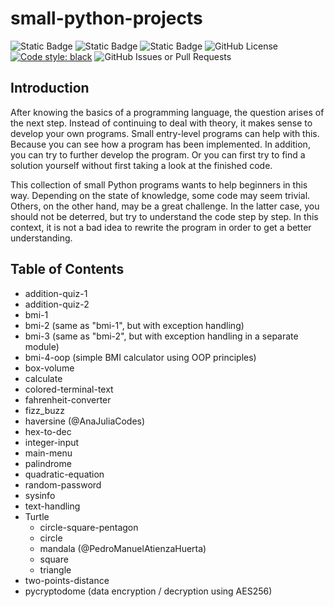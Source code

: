 # small-python-projects

![Static Badge](https://img.shields.io/badge/python-3.12-blue)
![Static Badge](https://img.shields.io/badge/python-3.13-blue)
![Static Badge](https://img.shields.io/badge/python-3.14-blue)
![GitHub License](https://img.shields.io/github/license/niftycode/small-python-projects)
[![Code style: black](https://img.shields.io/badge/code%20style-black-000000.svg)](https://github.com/psf/black)
![GitHub Issues or Pull Requests](https://img.shields.io/github/issues/niftycode/small-python-projects)

## Introduction

After knowing the basics of a programming language, the question arises of the next step. Instead of continuing to deal with theory, it makes sense to develop your own programs. Small entry-level programs can help with this. Because you can see how a program has been implemented. In addition, you can try to further develop the program. Or you can first try to find a solution yourself without first taking a look at the finished code.

This collection of small Python programs wants to help beginners in this way. Depending on the state of knowledge, some code may seem trivial. Others, on the other hand, may be a great challenge. In the latter case, you should not be deterred, but try to understand the code step by step. In this context, it is not a bad idea to rewrite the program in order to get a better understanding.

## Table of Contents

* addition-quiz-1
* addition-quiz-2
* bmi-1
* bmi-2 (same as "bmi-1", but with exception handling)
* bmi-3 (same as "bmi-2", but with exception handling in a separate module)
* bmi-4-oop (simple BMI calculator using OOP principles)
* box-volume
* calculate
* colored-terminal-text
* fahrenheit-converter
* fizz_buzz
* haversine (@AnaJuliaCodes)
* hex-to-dec
* integer-input
* main-menu
* palindrome
* quadratic-equation
* random-password
* sysinfo
* text-handling
* Turtle
  * circle-square-pentagon
  * circle
  * mandala (@PedroManuelAtienzaHuerta)
  * square
  * triangle
* two-points-distance
* pycryptodome (data encryption / decryption using AES256)

